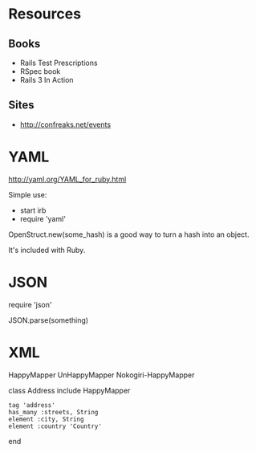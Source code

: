 Resources
=========
Books
-----
* Rails Test Prescriptions
* RSpec book
* Rails 3 In Action

Sites
-----
* http://confreaks.net/events

YAML
====
http://yaml.org/YAML_for_ruby.html

Simple use:

* start irb
* require 'yaml'

OpenStruct.new(some_hash) is a good way to turn a hash into an object.

It's included with Ruby.

JSON
====
require 'json'

JSON.parse(something)

XML
===
HappyMapper
UnHappyMapper
Nokogiri-HappyMapper

class Address
 include HappyMapper

	tag 'address'
	has_many :streets, String
	element :city, String
	element :country 'Country'
	
end